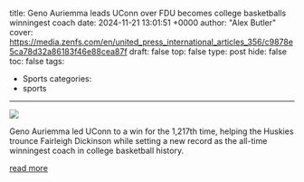 title: Geno Auriemma leads UConn over FDU becomes college basketballs winningest coach
date: 2024-11-21 13:01:51 +0000
author: "Alex Butler"
cover: https://media.zenfs.com/en/united_press_international_articles_356/c9878e5ca78d32a86183f46e88cea87f
draft: false
top: false
type: post
hide: false
toc: false
tags:
  - Sports
categories:
  - sports
---

![](https://media.zenfs.com/en/united_press_international_articles_356/c9878e5ca78d32a86183f46e88cea87f)

Geno Auriemma led UConn to a win for the 1,217th time, helping the Huskies trounce Fairleigh Dickinson while setting a new record as the all-time winningest coach in college basketball history.

[read more](https://www.upi.com/Sports_News/2024/11/21/Geno-Auriemma-leads-UConn-FDU-winningest-coach/4141732191078/)

